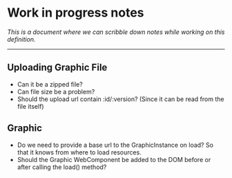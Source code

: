 # Work in progress notes

_This is a document where we can scribble down notes while working on this definition._

---



## Uploading Graphic File


* Can it be a zipped file?
* Can file size be a problem?
* Should the upload url contain :id/:version? (Since it can be read from the file itself)


## Graphic

* Do we need to provide a base url to the GraphicInstance on load? So that it knows from where to load resources.
* Should the Graphic WebComponent be added to the DOM before or after calling the load() method?

